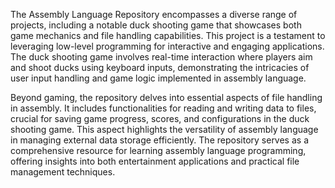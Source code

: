 The Assembly Language Repository encompasses a diverse range of projects, including a notable duck shooting game that showcases both game mechanics and file handling capabilities. This project is a testament to leveraging low-level programming for interactive and engaging applications. The duck shooting game involves real-time interaction where players aim and shoot ducks using keyboard inputs, demonstrating the intricacies of user input handling and game logic implemented in assembly language.

Beyond gaming, the repository delves into essential aspects of file handling in assembly. It includes functionalities for reading and writing data to files, crucial for saving game progress, scores, and configurations in the duck shooting game. This aspect highlights the versatility of assembly language in managing external data storage efficiently. The repository serves as a comprehensive resource for learning assembly language programming, offering insights into both entertainment applications and practical file management techniques.






